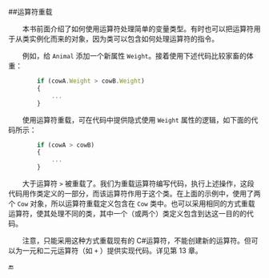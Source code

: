 ##运算符重载

&emsp;&emsp;本书前面介绍了如何使用运算符处理简单的变量类型。有时也可以把运算符用于从类实例化而来的对象，因为类可以包含如何处理运算符的指令。

&emsp;&emsp;例如，给 `Animal` 添加一个新属性 `Weight`。接着使用下述代码比较家畜的体重：

```javascript
        if (cowA.Weight > cowB.Weight)
        {
            ...
        }
```

&emsp;&emsp;使用运算符重载，可在代码中提供隐式使用 `Weight` 属性的逻辑，如下面的代码所示：

```javascript
        if (cowA > cowB)
        {
            ...
        }
```

&emsp;&emsp;大于运算符 `>` 被重载了。我们为重载运算符编写代码，执行上述操作，这段代码用作类定义的一部分，而该运算符作用于这个类。在上面的示例中，使用了两个 `Cow` 对象，所以运算符重载定义包含在 `Cow` 类中。也可以采用相同的方式重载运算符，使其处理不同的类，其中一个（或两个）类定义包含到达这一目的的代码。

&emsp;&emsp;注意，只能采用这种方式重载现有的 C#运算符，不能创建新的运算符。但可以为一元和二元运算符（如 `+` ）提供实现代码。详见第 13 章。




🔚